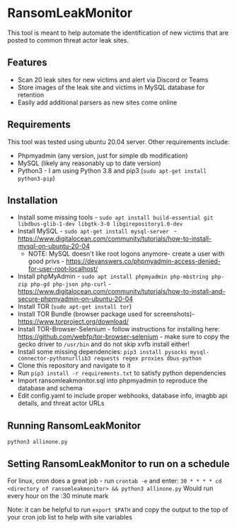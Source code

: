 # RansomLeakMonitor
This tool is meant to help automate the identification of new victims that are posted to common threat actor leak sites. 

## Features
- Scan 20 leak sites for new victims and alert via Discord or Teams
- Store images of the leak site and  victims in MySQL database for retention
- Easily add additional parsers as new sites come online

## Requirements
This tool was tested using ubuntu 20.04 server. Other requirements include:
- Phpmyadmin (any version, just for simple db modification)
- MySQL (likely any reasonably up to date version)
- Python3 - I am using Python 3.8 and pip3 (```sudo apt-get install python3-pip```)


## Installation
- Install some missing tools - ```sudo apt install build-essential git libdbus-glib-1-dev libgtk-3-0 libgirepository1.0-dev```
- Install MySQL - ```sudo apt-get install mysql-server ``` - https://www.digitalocean.com/community/tutorials/how-to-install-mysql-on-ubuntu-20-04
  - NOTE: MySQL doesn't like root logons anymore- create a user with good privs - https://devanswers.co/phpmyadmin-access-denied-for-user-root-localhost/
- Install phpMyAdmin - ```sudo apt install phpmyadmin php-mbstring php-zip php-gd php-json php-curl``` -  https://www.digitalocean.com/community/tutorials/how-to-install-and-secure-phpmyadmin-on-ubuntu-20-04
- Install TOR (```sudo apt-get install tor```)
- Install TOR Bundle (browser package used for screenshots)- https://www.torproject.org/download/
- Install TOR-Browser-Selenium - follow instructions for installing here: https://github.com/webfp/tor-browser-selenium - make sure to copy the gecko driver to ```/usr/bin``` and do not skip xvfb install either!
- Install some missing dependencies: ```pip3 install pysocks mysql-connector-pythonurllib3 requests regex proxies dbus-python```
- Clone this repository and navigate to it
- Run ```pip3 install -r requirements.txt``` to satisfy python dependencies
- Import ransomleakmonitor.sql into phpmyadmin to reproduce the database and schema
- Edit config.yaml to include proper webhooks, database info, imagbb api details, and threat actor URLs

## Running RansomLeakMonitor
```python3 allinone.py```

## Setting RansomLeakMonitor to run on a schedule
For linux, cron does a great job - run ```crontab -e``` and enter:
```30 * * * * cd <directory of ransomleakmonitor> && python3 allinone.py```
Would run every hour on the :30 minute mark

Note: it can be helpful to run ```export $PATH``` and copy the output to the top of your cron job list to help with site variables
